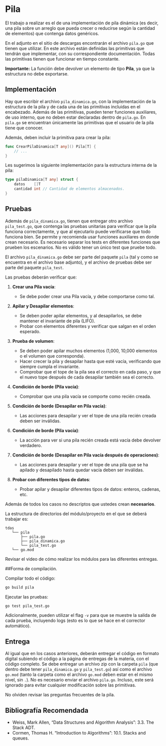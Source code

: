# Pila

El trabajo a realizar es el de una implementación de pila dinámica (es decir, una pila sobre un arreglo que pueda crecer o reducirse según la cantidad de elementos) que contenga datos genéricos.

En el adjunto en el sitio de descargas encontrarán el archivo `pila.go` que tienen que utilizar. En este archivo están definidas las primitivas que tendrán que implementar, con su correspondiente documentación. Todas las primitivas tienen que funcionar en tiempo constante.

**Importante:** La función debe devolver un elemento de tipo **Pila**, ya que la estructura no debe exportarse.

## Implementación

Hay que escribir el archivo `pila_dinamica.go`, con la implementación de la estructura de la pila y de cada una de las primitivas incluidas en el encabezado. Además de las primitivas, pueden tener funciones auxiliares, de uso interno, que no deben estar declaradas dentro de `pila.go`. En `pila.go` se encuentran únicamente las primitivas que el usuario de la pila tiene que conocer.

Además, deben incluir la primitiva para crear la pila:

```go
func CrearPilaDinamica[T any]() Pila[T] {
    // ...
}
```

Les sugerimos la siguiente implementación para la estructura interna de la pila:

```go
type pilaDinamica[T any] struct {
    datos    []T
    cantidad int // Cantidad de elementos almacenados.
}
```

## Pruebas

Además de `pila_dinamica.go`, tienen que entregar otro archivo `pila_test.go`, que contenga las pruebas unitarias para verificar que la pila funciona correctamente, y que al ejecutarlo puede verificarse que todo funciona bien. Se permite y recomienda usar funciones auxiliares en donde crean necesario. Es necesario separar los tests en diferentes funciones que prueben los escenarios. No es válido tener un único test que pruebe todo.

El archivo `pila_dinamica.go` debe ser parte del paquete `pila` (tal y como se encuentra en el archivo base adjunto), y el archivo de pruebas debe ser parte del paquete `pila_test`.

Las pruebas deberán verificar que:

1. **Crear una Pila vacía**:
   - Se debe poder crear una Pila vacía, y debe comportarse como tal.

2. **Apilar y Desapilar elementos**:
   - Se deben poder apilar elementos, y al desapilarlos, se debe mantener el invariante de pila (LIFO).
   - Probar con elementos diferentes y verificar que salgan en el orden esperado.

3. **Prueba de volumen**:
   - Se deben poder apilar muchos elementos (1,000, 10,000 elementos o el volumen que corresponda).
   - Hacer crecer la pila y desapilar hasta que esté vacía, verificando que siempre cumpla el invariante.
   - Comprobar que el tope de la pila sea el correcto en cada paso, y que el nuevo tope después de cada desapilar también sea el correcto.

4. **Condición de borde (Pila vacía)**:
   - Comprobar que una pila vacía se comporte como recién creada.

5. **Condición de borde (Desapilar en Pila vacía)**:
   - Las acciones para desapilar y ver el tope de una pila recién creada deben ser inválidas.

6. **Condición de borde (Pila vacía)**:
   - La acción para ver si una pila recién creada está vacía debe devolver verdadero.

7. **Condición de borde (Desapilar en Pila vacía después de operaciones)**:
   - Las acciones para desapilar y ver el tope de una pila que se ha apilado y desapilado hasta quedar vacía deben ser inválidas.

8. **Probar con diferentes tipos de datos**:
   - Probar apilar y desapilar diferentes tipos de datos: enteros, cadenas, etc.

Además de todos los casos no descriptos que ustedes crean **necesarios**.

La estructura de directorios del módulo/proyecto en el que se deberá trabajar es:

```
tdas
   └── pila
       ├── pila.go
       ├── pila_dinamica.go
       └── pila_test.go
   └── go.mod
```

Revisar el video de cómo realizar los módulos para las diferentes entregas.

##Forma de compilación.

Compilar todo el código:

```sh
go build pila
```

Ejecutar las pruebas:

```sh
go test pila_test.go
```

Adicionalmente, pueden utilizar el flag `-v` para que se muestre la salida de cada prueba, incluyendo logs (esto es lo que se hace en el corrector automático).

## Entrega

Al igual que en los casos anteriores, deberán entregar el código en formato digital subiendo el código a la página de entregas de la materia, con el código completo. Se debe entregar un archivo zip con la carpeta `pila` (que dentro debe tener `pila_dinamica.go` y `pila_test.go`) así como el archivo `go.mod` (tanto la carpeta como el archivo `go.mod` deben estar en el mismo nivel, sin `.`). No es necesario enviar el archivo `pila.go`. Incluso, este será ignorado para evitar cualquier modificación sobre las primitivas.

No olviden revisar las preguntas frecuentes de la pila.

## Bibliografía Recomendada

- Weiss, Mark Allen, “Data Structures and Algorithm Analysis”: 3.3. The Stack ADT.
- Cormen, Thomas H. “Introduction to Algorithms”: 10.1. Stacks and queues.

